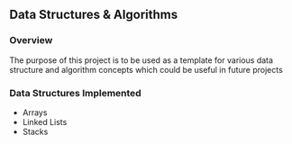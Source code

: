 ## Data Structures & Algorithms

### Overview
The purpose of this project is to be used as a template for various data structure and algorithm concepts which could be useful in future projects

### Data Structures Implemented
- Arrays
- Linked Lists
- Stacks
